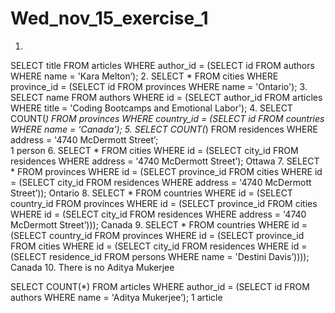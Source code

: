 # Wed_nov_15_exercise_1

1.
SELECT title FROM articles WHERE author_id = (SELECT id FROM authors WHERE name = 'Kara Melton’);
2.
SELECT * FROM cities WHERE province_id = (SELECT id FROM provinces WHERE name = 'Ontario');
3.
SELECT name FROM authors WHERE id = (SELECT author_id FROM articles WHERE title = 'Coding Bootcamps and Emotional Labor'); 
4.
SELECT COUNT(*) FROM provinces WHERE country_id = (SELECT id FROM countries WHERE name = ‘Canada');
5.
SELECT COUNT(*) FROM residences WHERE address = '4740 McDermott Street’;    
1 person
6.
SELECT * FROM cities WHERE id = (SELECT city_id FROM residences WHERE address = '4740 McDermott Street’);
Ottawa
7.
SELECT * FROM provinces WHERE id = (SELECT province_id FROM cities WHERE id = (SELECT city_id FROM residences WHERE address = '4740 McDermott Street’));
Ontario
8.
SELECT * FROM countries WHERE id = (SELECT country_id FROM provinces WHERE id = (SELECT province_id FROM cities WHERE id = (SELECT city_id FROM residences WHERE address = '4740 McDermott Street’)));
Canada
9.
SELECT * FROM countries WHERE id = (SELECT country_id FROM provinces WHERE id = (SELECT province_id FROM cities WHERE id = (SELECT city_id FROM residences WHERE id = (SELECT residence_id FROM persons WHERE name = 'Destini Davis’))));
Canada
10.
There is no Aditya Mukerjee



SELECT COUNT(*) FROM articles WHERE author_id = (SELECT id FROM authors WHERE name = 'Aditya Mukerjee’);
1 article

